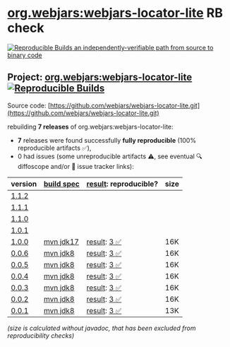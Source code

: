 [org.webjars:webjars-locator-lite](https://central.sonatype.com/artifact/org.webjars/webjars-locator-lite/versions) RB check
=======

[![Reproducible Builds](https://reproducible-builds.org/images/logos/rb.svg) an independently-verifiable path from source to binary code](https://reproducible-builds.org/)

## Project: [org.webjars:webjars-locator-lite](https://central.sonatype.com/artifact/org.webjars/webjars-locator-lite/versions) [![Reproducible Builds](https://img.shields.io/endpoint?url=https://raw.githubusercontent.com/jvm-repo-rebuild/reproducible-central/master/content/org/webjars/webjars-locator-lite/badge.json)](https://github.com/jvm-repo-rebuild/reproducible-central/blob/master/content/org/webjars/webjars-locator-lite/README.md)

Source code: [https://github.com/webjars/webjars-locator-lite.git](https://github.com/webjars/webjars-locator-lite.git)

rebuilding **7 releases** of org.webjars:webjars-locator-lite:
- **7** releases were found successfully **fully reproducible** (100% reproducible artifacts :white_check_mark:),
- 0 had issues (some unreproducible artifacts :warning:, see eventual :mag: diffoscope and/or :memo: issue tracker links):

| version | [build spec](/BUILDSPEC.md) | [result](https://reproducible-builds.org/docs/jvm/): reproducible? | size |
| -- | --------- | ------ | -- |
| [1.1.2](https://central.sonatype.com/artifact/org.webjars/webjars-locator-lite/1.1.2/pom) | | | |
| [1.1.1](https://central.sonatype.com/artifact/org.webjars/webjars-locator-lite/1.1.1/pom) | | | |
| [1.1.0](https://central.sonatype.com/artifact/org.webjars/webjars-locator-lite/1.1.0/pom) | | | |
| [1.0.1](https://central.sonatype.com/artifact/org.webjars/webjars-locator-lite/1.0.1/pom) | | | |
| [1.0.0](https://central.sonatype.com/artifact/org.webjars/webjars-locator-lite/1.0.0/pom) | [mvn jdk17](webjars-locator-lite-1.0.0.buildspec) | [result](webjars-locator-lite-1.0.0.buildinfo): [3 :white_check_mark: ](webjars-locator-lite-1.0.0.buildcompare) | 16K |
| [0.0.6](https://central.sonatype.com/artifact/org.webjars/webjars-locator-lite/0.0.6/pom) | [mvn jdk8](webjars-locator-lite-0.0.6.buildspec) | [result](webjars-locator-lite-0.0.6.buildinfo): [3 :white_check_mark: ](webjars-locator-lite-0.0.6.buildcompare) | 16K |
| [0.0.5](https://central.sonatype.com/artifact/org.webjars/webjars-locator-lite/0.0.5/pom) | [mvn jdk8](webjars-locator-lite-0.0.5.buildspec) | [result](webjars-locator-lite-0.0.5.buildinfo): [3 :white_check_mark: ](webjars-locator-lite-0.0.5.buildcompare) | 16K |
| [0.0.4](https://central.sonatype.com/artifact/org.webjars/webjars-locator-lite/0.0.4/pom) | [mvn jdk8](webjars-locator-lite-0.0.4.buildspec) | [result](webjars-locator-lite-0.0.4.buildinfo): [3 :white_check_mark: ](webjars-locator-lite-0.0.4.buildcompare) | 16K |
| [0.0.3](https://central.sonatype.com/artifact/org.webjars/webjars-locator-lite/0.0.3/pom) | [mvn jdk8](webjars-locator-lite-0.0.3.buildspec) | [result](webjars-locator-lite-0.0.3.buildinfo): [3 :white_check_mark: ](webjars-locator-lite-0.0.3.buildcompare) | 16K |
| [0.0.2](https://central.sonatype.com/artifact/org.webjars/webjars-locator-lite/0.0.2/pom) | [mvn jdk8](webjars-locator-lite-0.0.2.buildspec) | [result](webjars-locator-lite-0.0.2.buildinfo): [3 :white_check_mark: ](webjars-locator-lite-0.0.2.buildcompare) | 16K |
| [0.0.1](https://central.sonatype.com/artifact/org.webjars/webjars-locator-lite/0.0.1/pom) | [mvn jdk8](webjars-locator-lite-0.0.1.buildspec) | [result](webjars-locator-lite-0.0.1.buildinfo): [3 :white_check_mark: ](webjars-locator-lite-0.0.1.buildcompare) | 13K |

<i>(size is calculated without javadoc, that has been excluded from reproducibility checks)</i>
